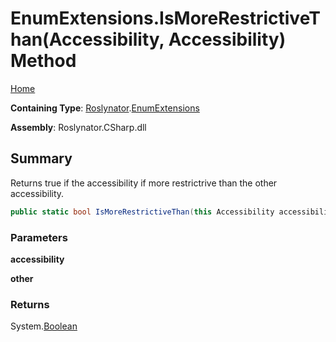 # EnumExtensions\.IsMoreRestrictiveThan\(Accessibility, Accessibility\) Method

[Home](../../../README.md)

**Containing Type**: [Roslynator](../../README.md)\.[EnumExtensions](../README.md)

**Assembly**: Roslynator\.CSharp\.dll

## Summary

Returns true if the accessibility if more restrictrive than the other accessibility\.

```csharp
public static bool IsMoreRestrictiveThan(this Accessibility accessibility, Accessibility other)
```

### Parameters

**accessibility**



**other**



### Returns

System\.[Boolean](https://docs.microsoft.com/en-us/dotnet/api/system.boolean)


